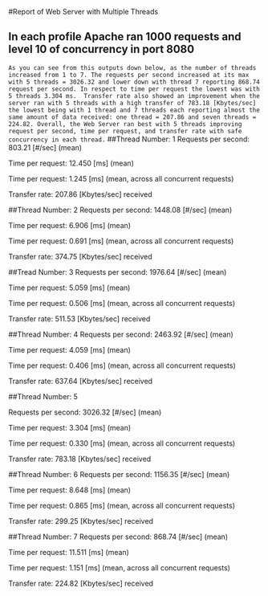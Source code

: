 #Report of Web Server with Multiple Threads
## In each profile Apache ran 1000 requests and level 10 of concurrency in port 8080 
`As you can see from this outputs down below, as the number of threads increased from 1 to 7. The requests per second
increased at its max with 5 threads = 3026.32 and lower down with thread 7 reporting 868.74 request per second.
In respect to time per request the lowest was with 5 threads 3.304 ms.  Transfer rate also showed an improvement
when the server ran with 5 threads with a high transfer of 783.18 [Kbytes/sec] the lowest being with 1 thread and
7 threads each reporting almost the same amount of data received: one thread = 207.86 and seven threads = 224.82.
Overall, the Web Server ran best with 5 threads improving request per second, time per request, and transfer rate with
safe concurrency in each thread.`
##Thread Number: 1
Requests per second:    803.21 [#/sec] (mean)

Time per request:       12.450 [ms] (mean)

Time per request:       1.245 [ms] (mean, across all concurrent requests)

Transfer rate:          207.86 [Kbytes/sec] received

##Thread Number: 2
Requests per second:    1448.08 [#/sec] (mean)

Time per request:       6.906 [ms] (mean)

Time per request:       0.691 [ms] (mean, across all concurrent requests)

Transfer rate:          374.75 [Kbytes/sec] received

##Tread Number: 3
Requests per second:    1976.64 [#/sec] (mean)

Time per request:       5.059 [ms] (mean)

Time per request:       0.506 [ms] (mean, across all concurrent requests)

Transfer rate:          511.53 [Kbytes/sec] received

##Thread Number: 4
Requests per second:    2463.92 [#/sec] (mean)

Time per request:       4.059 [ms] (mean)

Time per request:       0.406 [ms] (mean, across all concurrent requests)

Transfer rate:          637.64 [Kbytes/sec] received

##Thread Number: 5

Requests per second:    3026.32 [#/sec] (mean)

Time per request:       3.304 [ms] (mean)

Time per request:       0.330 [ms] (mean, across all concurrent requests)

Transfer rate:          783.18 [Kbytes/sec] received

##Thread Number: 6
Requests per second:    1156.35 [#/sec] (mean)

Time per request:       8.648 [ms] (mean)

Time per request:       0.865 [ms] (mean, across all concurrent requests)

Transfer rate:          299.25 [Kbytes/sec] received

##Thread Number: 7
Requests per second:    868.74 [#/sec] (mean)

Time per request:       11.511 [ms] (mean)

Time per request:       1.151 [ms] (mean, across all concurrent requests)

Transfer rate:          224.82 [Kbytes/sec] received

